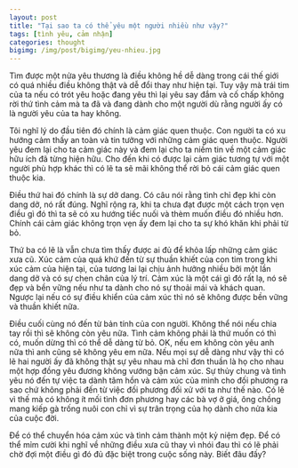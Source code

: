 ```yaml
---
layout: post
title: "Tại sao ta có thể yêu một người nhiều như vậy?"
tags: [tình yêu, cảm nhận]
categories: thought
bigimg: /img/post/bigimg/yeu-nhieu.jpg
---
```


Tìm được một nửa yêu thương là điều không hề dễ dàng trong cái thế giới có quá nhiều điều không thật và dễ đổi thay như hiện tại. Tuy vậy mà trái tim của ta nếu có trót yêu hoặc đang yêu thì lại yêu say đắm và cố chấp không rời thứ tình cảm mà ta đã và đang dành cho một người dù rằng người ấy có là người yêu của ta hay không.

Tôi nghĩ lý do đầu tiên đó chính là cảm giác quen thuộc. Con người ta có xu hướng cảm thấy an toàn và tin tưởng với những cảm giác quen thuộc. Người yêu đem lại cho ta cảm giác này và đem lại cho ta niềm tin về một cảm giác hữu ích đã từng hiện hữu. Cho đến khi có được lại cảm giác tương tự với một người phù hợp khác thì có lẽ ta sẽ mãi không thể rời bỏ cái cảm giác quen thuộc kia.

Điều thứ hai đó chính là sự dở dang. Có câu nói rằng tình chỉ đẹp khi còn dang dở, nó rất đúng. Nghĩ rộng ra, khi ta chưa đạt được một cách trọn vẹn điều gì đó thì ta sẽ có xu hướng tiếc nuối và thèm muốn điều đó nhiều hơn. Chính cái cảm giác không trọn vẹn ấy đem lại cho ta sự khó khăn khi phải từ bỏ.

Thứ ba có lẽ là vẫn chưa tìm thấy được ai đủ để khỏa lấp những cảm giác xưa cũ. Xúc cảm của quá khứ đến từ sự thuần khiết của con tim trong khi xúc cảm của hiện tại, của tương lai lại chịu ảnh hưởng nhiều bởi một lần dang dở và có sự chen chân của lý trí. Cảm xúc là một cái gì đó rất lạ, nó sẽ đẹp và bền vững nếu như ta dành cho nó sự thoải mái và khách quan. Ngược lại nếu có sự điều khiển của cảm xúc thì nó sẽ không được bền vững và thuần khiết nữa.

Điều cuối cùng nó đến từ bản tính của con người. Không thể nói nếu chia tay rồi thì sẽ không còn yêu nữa. Tình cảm không phải là thứ muốn có thì có, muốn dừng thì có thể dễ dàng từ bỏ. OK, nếu em không còn yêu anh nữa thì anh cũng sẽ không yêu em nữa. Nếu mọi sự dễ dàng như vậy thì có lẽ hai người ấy đã không thật sự yêu nhau mà chỉ đơn thuần là họ cho nhau một hợp đồng yêu đương không vướng bận cảm xúc. Sự thủy chung và tình yêu nó đến tự việc ta dành tâm hồn và cảm xúc của mình cho đối phương ra sao chứ không phải đến từ việc đối phương đối xử với ta như thế nào. Có lẽ vì thế mà có không ít mối tình đơn phương hay các bà vợ ở giá, ông chồng mang kiếp gà trống nuôi con chỉ vì sự trân trọng của họ dành cho nửa kia của cuộc đời.

Để có thể chuyển hóa cảm xúc và tình cảm thành một kỷ niệm đẹp. Để có thể mỉm cười khi nghĩ về những điều xưa cũ thay vì nhói đau thì có lẽ phải chờ đợi một điều gì đó đủ đặc biệt trong cuộc sống này. Biết đâu đấy?